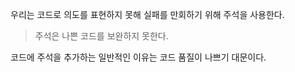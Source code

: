 우리는 코드로 의도를 표현하지 못해 실패를 만회하기 위해 주석을 사용한다.

> 주석은 나쁜 코드를 보완하지 못한다.

코드에 주석을 추가하는 일반적인 이유는 코드 품질이 나쁘기 대문이다.
